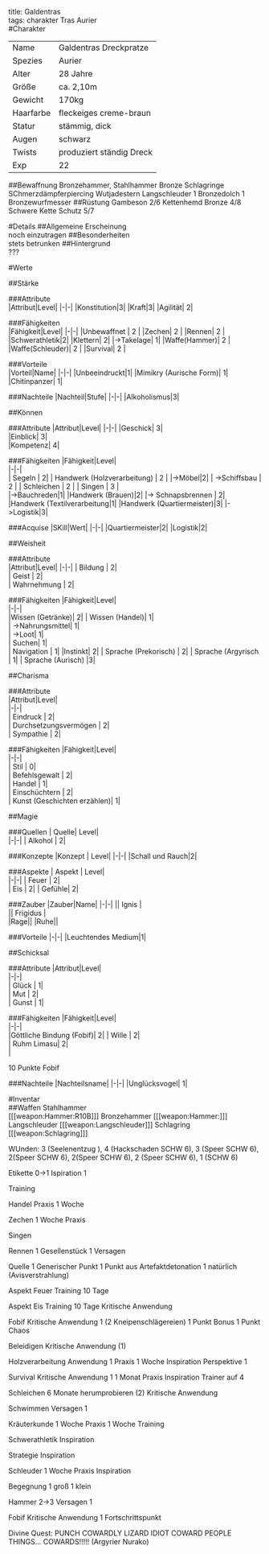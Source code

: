 title: Galdentras  
tags: charakter Tras Aurier  
#Charakter

|||
|-|-|
|Name|Galdentras Dreckpratze|
|Spezies|Aurier|
|Alter|28 Jahre|
|Größe|ca. 2,10m|
|Gewicht|170kg|
|Haarfarbe|fleckeiges creme-braun|
|Statur|stämmig, dick|
|Augen|schwarz|
|Twists| produziert ständig Dreck|
|Exp|22|
##Bewaffnung
Bronzehammer, Stahlhammer
Bronze Schlagringe 
SChmerzdämpferpiercing
Wutjadestern
Langschleuder
1 Bronzedolch
1 Bronzewurfmesser
##Rüstung
Gambeson 2/6
Kettenhemd Bronze 4/8
Schwere Kette Schutz 5/7

#Details
##Allgemeine Erscheinung  
noch einzutragen
##Besonderheiten  
stets betrunken
##Hintergrund  
???

#Werte

##Stärke  

###Attribute  
|Attribut|Level|
|-|-|
|Konstitution|3|
|Kraft|3|
|Agilität| 2|

###Fähigkeiten  
|Fähigkeit|Level|
|-|-|
|Unbewaffnet | 2 |
|Zechen| 2 |
|Rennen| 2 |
|Schwerathletik|2|
|Klettern| 2|
|->Takelage| 1|
|Waffe(Hammer)| 2 |
|Waffe(Schleuder)| 2 |
|Survival| 2 |    
    
###Vorteile  
|Vorteil|Name|
|-|-|
|Unbeeindruckt|1|
|Mimikry (Aurische Form)| 1|
|Chitinpanzer| 1|

###Nachteile
|Nachteil|Stufe|
|-|-|
|Alkoholismus|3|

##Können

###Attribute
|Attribut|Level|
|-|-|
|Geschick| 3|  
|Einblick| 3|  
|Kompetenz| 4|  

###Fähigkeiten
|Fähigkeit|Level|  
|-|-|  
|  Segeln |  2|
|  Handwerk (Holzverarbeitung) | 2 |
|->Möbel|2|
|  ->Schiffsbau |  2 |
|  Schleichen |  2 |
|  Singen  | 3 |  
|->Bauchreden|1|
|Handwerk (Brauen)|2|
|-> Schnapsbrennen | 2|
|Handwerk (Textilverarbeitung|1|
|Handwerk (Quartiermeister)|3|
|->Logistik|3|

###Acquise
|SKill|Wert|
|-|-|
|Quartiermeister|2|
|Logistik|2|

##Weisheit

###Attribute  
|Attribut|Level|
|-|-|
|  Bildung |  2|  
|  Geist |  2|  
|  Wahrnehmung |  2|  

###Fähigkeiten
|Fähigkeit|Level|  
|-|-|  
|Wissen (Getränke)| 2| 
|  Wissen (Handel)|  1|  
|  ->Nahrungsmittel|  1|  
|  ->Loot|  1|  
|  Suchen|  1|  
|  Navigation |  1| 
|Instinkt| 2|
|  Sprache (Prekorisch) |  2|
|  Sprache (Argyrisch | 1|
|  Sprache  (Aurisch) |3|

##Charisma

###Attribute  
|Attribut|Level|  
|-|-|  
|  Eindruck |  2|  
|  Durchsetzungsvermögen |  2|  
|  Sympathie |  2|  

###Fähigkeiten
|Fähigkeit|Level|  
|-|-|  
|  Stil |  0|  
|  Befehlsgewalt |  2|  
|  Handel |  1|  
|  Einschüchtern |  2|  
| Kunst (Geschichten erzählen)| 1|

##Magie

###Quellen
| Quelle|  Level|    
|-|-|
|  Alkohol |  2|  

###Konzepte
|Konzept | Level|
|-|-|
|Schall und Rauch|2|

###Aspekte
| Aspekt |  Level|    
|-|-|
|   Feuer |  2|  
|   Eis |  2|
| Gefühle| 2|  

###Zauber
|Zauber|Name|
|-|-|
|| Ignis |  
|| Frigidus |  
|Rage||
|Ruhe||

###Vorteile
|-|-|
|Leuchtendes Medium|1|

##Schicksal

###Attribute
|Attribut|Level|  
|-|-|  
|  Glück |  1|  
|  Mut |  2|  
|  Gunst |  1|  

###Fähigkeiten
|Fähigkeit|Level|  
|-|-|  
|Göttliche Bindung (Fobif)| 2|
|  Wille |  2|  
|  Ruhm Limasu|  2|  
|

10 Punkte Fobif

###Nachteile
|Nachteilsname|
|-|-|
|Unglücksvogel| 1|


#Inventar  
##Waffen
Stahlhammer  
[[[weapon:Hammer:R10B]]]
Bronzehammer
[[[weapon:Hammer:]]]
Langschleuder
[[[weapon:Langschleuder]]]
Schlagring
[[[weapon:Schlagring]]]


WUnden:
3 (Seelenentzug ), 4 (Hackschaden SCHW 6), 3 (Speer SCHW 6), 2(Speer SCHW 6), 2(Speer SCHW 6), 2 (Speer SCHW 6), 1 (SCHW 6)

Etikette 0->1
Ispiration 1

Training

Handel
Praxis 1 Woche

Zechen
1 Woche Praxis

Singen


Rennen
1 Gesellenstück
1 Versagen

Quelle
1 Generischer Punkt
1 Punkt aus Artefaktdetonation
1 natürlich (Avisverstrahlung)

Aspekt Feuer
Training 10 Tage

Aspekt Eis
Training 10 Tage
Kritische Anwendung

Fobif 
Kritische Anwendung 1
(2 Kneipenschlägereien)
1 Punkt Bonus
1 Punkt Chaos

Beleidigen
Kritische Anwendung (1)

Holzverarbeitung
Anwendung 1
Praxis 1 Woche
Inspiration
Perspektive 1

Survival
Kritische Anwendung 1
1 Monat Praxis
Inspiration
Trainer auf 4

Schleichen
6 Monate herumprobieren (2)
Kritische Anwendung

Schwimmen
Versagen 1

Kräuterkunde
1 Woche Praxis
1 Woche Training

Schwerathletik
Inspiration

Strategie
Inspiration

Schleuder
1 Woche Praxis
Inspiration


Begegnung 
1 groß 1 klein

Hammer 2->3
Versagen 1

Fobif
Kritische Anwendung
1 Fortschrittspunkt


Divine Quest: PUNCH COWARDLY LIZARD IDIOT COWARD PEOPLE THINGS... COWARDS!!!!! (Argyrier Nurako)